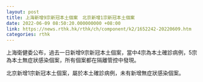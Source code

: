 ```yaml
---
layout: post
title: 上海新增9宗新冠本土個案　北京新增1宗新冠本土個案
date: 2022-06-09 08:50:20.000000000 +08:00
link: https://news.rthk.hk/rthk/ch/component/k2/1652242-20220609.htm
categories: rthk
---
```


上海衛健委公布，過去一日新增9宗新冠本土個案，當中4宗為本土確診病例，5宗為本土無症狀感染個案，所有個案都在隔離管控中發現。

北京新增1宗新冠本土個案，屬於本土確診病例，未有新增無症狀感染個案。
